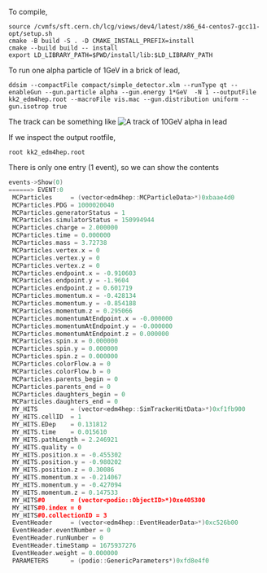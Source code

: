 To compile,

```shell
source /cvmfs/sft.cern.ch/lcg/views/dev4/latest/x86_64-centos7-gcc11-opt/setup.sh 
cmake -B build -S . -D CMAKE_INSTALL_PREFIX=install
cmake --build build -- install
export LD_LIBRARY_PATH=$PWD/install/lib:$LD_LIBRARY_PATH
```

To run one alpha particle of 1GeV in a brick of lead,

```shell
ddsim --compactFile compact/simple_detector.xlm --runType qt --enableGun --gun.particle alpha --gun.energy 1*GeV  -N 1 --outputFile kk2_edm4hep.root --macroFile vis.mac --gun.distribution uniform --gun.isotrop true
```

The track can be something like ![A track of 10GeV alpha in lead](https://mattermost.web.cern.ch/files/f1tnt4n4n7dabk7zpbnwxbyxdc/public?h=usG4tmiWGuhWBAujICrw-K5bv63s6TR0izjSpG4CvjM)

If we inspect the output rootfile,

```shell
root kk2_edm4hep.root
```

There is only one entry (1 event), so we can show the contents

```cpp
events->Show(0)
======> EVENT:0
 MCParticles     = (vector<edm4hep::MCParticleData>*)0xbaae4d0
 MCParticles.PDG = 1000020040
 MCParticles.generatorStatus = 1
 MCParticles.simulatorStatus = 150994944
 MCParticles.charge = 2.000000
 MCParticles.time = 0.000000
 MCParticles.mass = 3.72738
 MCParticles.vertex.x = 0
 MCParticles.vertex.y = 0
 MCParticles.vertex.z = 0
 MCParticles.endpoint.x = -0.910603
 MCParticles.endpoint.y = -1.9604
 MCParticles.endpoint.z = 0.601719
 MCParticles.momentum.x = -0.428134
 MCParticles.momentum.y = -0.854188
 MCParticles.momentum.z = 0.295066
 MCParticles.momentumAtEndpoint.x = -0.000000
 MCParticles.momentumAtEndpoint.y = -0.000000
 MCParticles.momentumAtEndpoint.z = 0.000000
 MCParticles.spin.x = 0.000000
 MCParticles.spin.y = 0.000000
 MCParticles.spin.z = 0.000000
 MCParticles.colorFlow.a = 0
 MCParticles.colorFlow.b = 0
 MCParticles.parents_begin = 0
 MCParticles.parents_end = 0
 MCParticles.daughters_begin = 0
 MCParticles.daughters_end = 0
 MY_HITS         = (vector<edm4hep::SimTrackerHitData>*)0xf1fb900
 MY_HITS.cellID  = 1
 MY_HITS.EDep    = 0.131812
 MY_HITS.time    = 0.015610
 MY_HITS.pathLength = 2.246921
 MY_HITS.quality = 0
 MY_HITS.position.x = -0.455302
 MY_HITS.position.y = -0.980202
 MY_HITS.position.z = 0.30086
 MY_HITS.momentum.x = -0.214067
 MY_HITS.momentum.y = -0.427094
 MY_HITS.momentum.z = 0.147533
 MY_HITS#0       = (vector<podio::ObjectID>*)0xe405300
 MY_HITS#0.index = 0
 MY_HITS#0.collectionID = 3
 EventHeader     = (vector<edm4hep::EventHeaderData>*)0xc526b00
 EventHeader.eventNumber = 0
 EventHeader.runNumber = 0
 EventHeader.timeStamp = 1675937276
 EventHeader.weight = 0.000000
 PARAMETERS      = (podio::GenericParameters*)0xfd8e4f0
```
